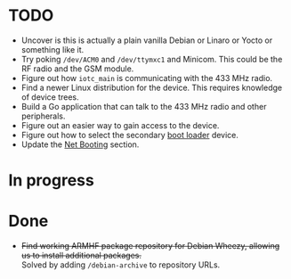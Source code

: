 # TODO

* Uncover is this is actually a plain vanilla Debian or Linaro or Yocto or something like it.
* Try poking `/dev/ACM0` and `/dev/ttymxc1` and Minicom. This could be the RF radio and the GSM module.
* Figure out how `iotc_main` is communicating with the 433 MHz radio.
* Find a newer Linux distribution for the device. This requires knowledge of device trees.
* Build a Go application that can talk to the 433 MHz radio and other peripherals.
* Figure out an easier way to gain access to the device.
* Figure out how to select the secondary [boot loader](Documentation/Software/Modifications/Bootloader.md) device.
* Update the [Net Booting](Documentation/Software/Modifications/Netbooting.md) section.

# In progress

# Done

* <strike>Find working ARMHF package repository for Debian Wheezy, allowing us to install additional packages.</strike> <br/> Solved by adding `/debian-archive` to repository URLs.
